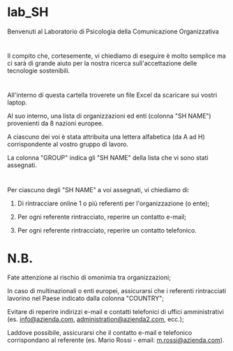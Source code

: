 # lab_SH
Benvenuti al Laboratorio di Psicologia della Comunicazione Organizzativa
#
Il compito che, cortesemente, vi chiediamo di eseguire è molto semplice ma ci sarà di grande aiuto per la nostra ricerca sull'accettazione delle tecnologie sostenibili.
#
All'interno di questa cartella troverete un file Excel da scaricare sui vostri laptop. 

Al suo interno, una lista di organizzazioni ed enti (colonna "SH NAME") provenienti da 8 nazioni europee.

A ciascuno dei voi è stata attribuita una lettera alfabetica (da A ad H) corrispondente al vostro gruppo di lavoro.

La colonna "GROUP" indica gli "SH NAME" della lista che vi sono stati assegnati.
#
Per ciascuno degli "SH NAME" a voi assegnati, vi chiediamo di:
1. Di rintracciare online 1 o più referenti per l'organizzazione (o ente);

2. Per ogni referente rintracciato, reperire un contatto e-mail;

3. Per ogni referente rintracciato, reperire un contatto telefonico.

# N.B.

Fate attenzione al rischio di omonimia tra organizzazioni;

In caso di multinazionali o enti europei, assicurarsi che i referenti rintracciati lavorino nel Paese indicato dalla colonna "COUNTRY";

Evitare di reperire indirizzi e-mail e contatti telefonici di uffici amministrativi (es. info@azienda.com, administration@azienda2.com, ecc.); 

Laddove possibile, assicurarsi  che il contatto e-mail e telefonico corrispondano al referente (es. Mario Rossi - email: m.rossi@azienda.com). 

